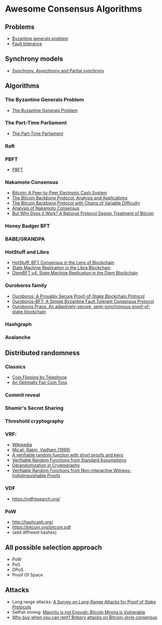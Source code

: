 # Awesome Consensus Algorithms

## Problems

- [Byzantine generals problem](https://en.wikipedia.org/wiki/Byzantine_fault)
- [Fault tolerance](https://en.wikipedia.org/wiki/Fault_tolerance)

## Synchrony models

- [Synchrony, Asynchrony and Partial synchrony](https://decentralizedthoughts.github.io/2019-06-01-2019-5-31-models/)

## Algorithms

### The Byzantine Generals Problem
- [The Byzantine Generals Problem](https://dl.acm.org/doi/pdf/10.1145/357172.357176)

### The Part-Time Parliament
- [The Part-Time Parliament](https://lamport.azurewebsites.net/pubs/lamport-paxos.pdf)

### Raft

### PBFT
- [PBFT](https://pmg.csail.mit.edu/papers/osdi99.pdf)

### Nakamoto Consensus 
- [Bitcoin: A Peer-to-Peer Electronic Cash System](https://bitcoin.org/bitcoin.pdf)
- [The Bitcoin Backbone Protocol: Analysis and Applications](https://eprint.iacr.org/2014/765.pdf)
- [The Bitcoin Backbone Protocol with Chains of Variable Difficulty](https://eprint.iacr.org/2016/1048.pdf)
- [Analysis of Nakamoto Consensus](https://eprint.iacr.org/2019/943.pdf)
- [But Why Does it Work? A Rational Protocol Design Treatment of Bitcoin](https://eprint.iacr.org/2018/138.pdf)

### Honey Badger BFT
### BABE/GRANDPA

### HotStuff and Libra
- [HotStuff: BFT Consensus in the Lens of Blockchain](https://arxiv.org/abs/1803.05069)
- [State Machine Replication in the Libra Blockchain](https://cryptorating.eu/whitepapers/Libra/libra-consensus-state-machine-replication-in-the-libra-blockchain.pdf)
- [DiemBFT v4: State Machine Replication in the Diem Blockchain](https://developers.diem.com/papers/diem-consensus-state-machine-replication-in-the-diem-blockchain/2021-08-17.pdf)

### Ouroboros family
- [Ouroboros: A Provably Secure Proof-of-Stake Blockchain Protocol](https://eprint.iacr.org/2016/889.pdf)
- [Ouroboros-BFT: A Simple Byzantine Fault Tolerant Consensus Protocol](https://eprint.iacr.org/2018/1049.pdf)
- [Ouroboros Praos: An adaptively-secure, semi-synchronous proof-of-stake blockchain](https://eprint.iacr.org/2017/573.pdf)

### Hashgraph
### Avalanche

## Distributed randomness

### Classics
- [Coin Flipping by Telephone](http://users.cms.caltech.edu/~vidick/teaching/101_crypto/Blum81_CoinFlipping.pdf)
- [An Optimally Fair Coin Toss](https://eprint.iacr.org/2009/214.pdf)
### Commit reveal
### Shamir's Secret Sharing
### Threshold cryptography
### VRF:
 - [Wikipedia](https://en.wikipedia.org/wiki/Verifiable_random_function)
 - [Micali, Rabin, Vadham (1999)](https://dash.harvard.edu/bitstream/handle/1/5028196/Vadhan_VerifRandomFunction.pdf)
 - [A verifiable random function with short proofs and keys](https://eprint.iacr.org/2004/310.pdf)
 - [Verifiable Random Functions from
Standard Assumptions](http://citeseerx.ist.psu.edu/viewdoc/download?doi=10.1.1.738.9975&rep=rep1&type=pdf)
 - [Derandomization in Cryptography](https://dash.harvard.edu/bitstream/handle/1/41467486/86374%2010.1.1.91.2701.pdf)
 - [Verifiable Random Functions from Non-interactive Witness-Indistinguishable Proofs](https://link.springer.com/article/10.1007/s00145-019-09331-1)
### VDF
 - https://vdfresearch.org/
### PoW
 - http://hashcash.org/
 - https://bitcoin.org/bitcoin.pdf
 - (add diffreent hashes)

## All possible selection approach
- PoW
- PoS
- DPoS
- Proof Of Space

## Attacks
- Long range attacks: [A Survey on Long-Range Attacks for Proof of Stake Protocols](https://ieeexplore.ieee.org/stamp/stamp.jsp?arnumber=8653269)
- Selfish mining: [Majority is not Enough: Bitcoin Mining is Vulnerable](https://arxiv.org/abs/1311.0243)
- [Why buy when you can rent? Bribery attacks on Bitcoin-style consensus](https://jbonneau.com/doc/BFGKN14-bitcoin_bribery.pdf)
